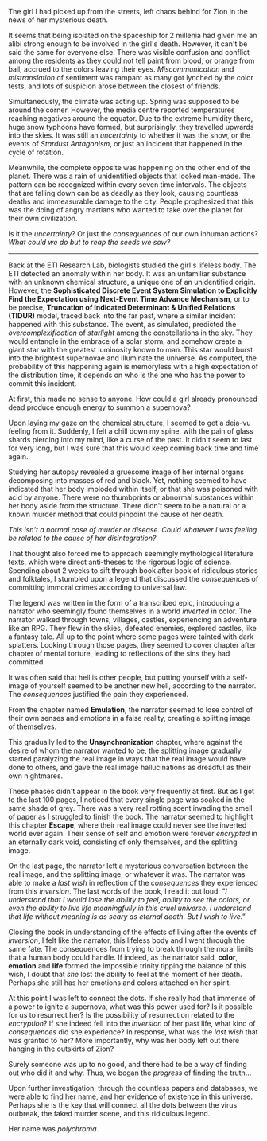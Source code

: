 The girl I had picked up from the streets, left chaos behind for Zion in the news of her mysterious death. 

It seems that being isolated on the spaceship for 2 millenia had given me an alibi strong enough to be involved in the girl's death. However, it can't be said the same for everyone else. There was visible confusion and conflict among the residents as they could not tell paint from blood, or orange from ball, accrued to the colors leaving their eyes. *Miscommunication* and *mistranslation* of sentiment was rampant as many got lynched by the color tests, and lots of suspicion arose between the closest of friends.

Simultaneously, the climate was acting up. Spring was supposed to be around the corner. However, the media centre reported temperatures reaching negatives around the equator. Due to the extreme humidity there, huge snow typhoons have formed, but surprisingly, they travelled upwards into the skies. It was still an *uncertainty* to whether it was the snow, or the events of *Stardust Antagonism*, or just an incident that happened in the cycle of rotation.

Meanwhile, the complete opposite was happening on the other end of the planet. There was a rain of unidentified objects that looked man-made. The pattern can be recognized within every seven time intervals. The objects that are falling down can be as deadly as they look, causing countless deaths and immeasurable damage to the city. People prophesized that this was the doing of angry martians who wanted to take over the planet for their own civilization.

Is it the *uncertainty*? Or just the *consequences* of our own inhuman actions? *What could we do but to reap the seeds we sow?*

---

Back at the ETI Research Lab, biologists studied the girl's lifeless body. The ETI detected an anomaly within her body. It was an unfamiliar substance with an unknown chemical structure, a unique one of an unidentified origin. However, the **Sophisticated Discrete Event System Simulation to Explicitly Find the Expectation using Next-Event Time Advance Mechanism**, or to be precise, **Truncation of Indicated Determinant & Unified Relations (TIDUR)** model, traced back into the far past, where a similar incident happened with this substance. The event, as simulated, predicted the *overcomplexification* of *starlight* among the constellations in the sky. They would entangle in the embrace of a solar storm, and somehow create a giant star with the greatest luminosity known to man. This star would burst into the brightest supernovae and illuminate the universe. As computed, the probability of this happening again is memoryless with a high expectation of the distribution time, it depends on who is the one who has the power to commit this incident.

At first, this made no sense to anyone. How could a girl already pronounced dead produce enough energy to summon a supernova?

Upon laying my gaze on the chemical structure, I seemed to get a deja-vu feeling from it. Suddenly, I felt a chill down my spine, with the pain of glass shards piercing into my mind, like a curse of the past. It didn't seem to last for very long, but I was sure that this would keep coming back time and time again.

Studying her autopsy revealed a gruesome image of her internal organs decomposing into masses of red and black. Yet, nothing seemed to have indicated that her body imploded within itself, or that she was poisoned with acid by anyone. There were no thumbprints or abnormal substances within her body aside from the structure. There didn't seem to be a natural or a known murder method that could pinpoint the cause of her death.

*This isn't a normal case of murder or disease. Could whatever I was feeling be related to the cause of her disintegration?*

That thought also forced me to approach seemingly mythological literature texts, which were direct anti-theses to the rigorous logic of science. Spending about 2 weeks to sift through book after book of ridiculous stories and folktales, I stumbled upon a legend that discussed the *consequences* of committing immoral crimes according to universal law. 

The legend was written in the form of a transcribed epic, introducing a narrator who seemingly found themselves in a world *inverted* in color. The narrator walked through towns, villages, castles, experiencing an adventure like an RPG. They flew in the skies, defeated enemies, explored castles, like a fantasy tale. All up to the point where some pages were tainted with dark splatters. Looking through those pages, they seemed to cover chapter after chapter of mental torture, leading to reflections of the sins they had committed.

It was often said that hell is other people, but putting yourself with a self-image of yourself seemed to be another new hell, according to the narrator. The *consequences* justified the pain they experienced. 

From the chapter named **Emulation**, the narrator seemed to lose control of their own senses and emotions in a false reality, creating a splitting image of themselves.

This gradually led to the **Unsynchronization** chapter, where against the desire of whom the narrator wanted to be, the splitting image gradually started paralyzing the real image in ways that the real image would have done to others, and gave the real image hallucinations as dreadful as their own nightmares. 

These phases didn't appear in the book very frequently at first. But as I got to the last 100 pages, I noticed that every single page was soaked in the same shade of grey. There was a very real rotting scent invading the smell of paper as I struggled to finish the book. The narrator seemed to highlight this chapter **Escape**, where their real image could never see the inverted world ever again. Their sense of self and emotion were forever *encrypted* in an eternally dark void, consisting of only themselves, and the splitting image. 

On the last page, the narrator left a mysterious conversation between the real image, and the splitting image, or whatever it was. The narrator was able to make a *last wish* in reflection of the *consequences* they experienced from this *inversion*. The last words of the book, I read it out loud: *"I understand that I would lose the ability to feel, ability to see the colors, or even the ability to live life meaningfully in this cruel universe. I understand that life without meaning is as scary as eternal death. But I wish to live."*

Closing the book in understanding of the effects of living after the events of *inversion*, I felt like the narrator, this lifeless body and I went through the same fate. The consequences from trying to break through the moral limits that a human body could handle. If indeed, as the narrator said, **color**, **emotion** and **life** formed the impossible trinity tipping the balance of this wish, I doubt that *she* lost the ability to feel at the moment of her death. Perhaps she still has her emotions and colors attached on her spirit. 

At this point I was left to connect the dots. If she really had that immense of a power to ignite a supernova, what was this power used for? Is it possible for us to resurrect her? Is the possibility of resurrection related to the *encryption*? If she indeed fell into the *inversion* of her past life, what kind of *consequences* did she experience? In response, what was the *last wish* that was granted to her? More importantly, why was her body left out there hanging in the outskirts of Zion? 

Surely someone was up to no good, and there had to be a way of finding out who did it and why. Thus, we began the *progress* of finding the truth...

Upon further investigation, through the countless papers and databases, we were able to find her name, and her evidence of existence in this universe. Perhaps she is the key that will connect all the dots between the virus outbreak, the faked murder scene, and this ridiculous legend.

Her name was *polychroma*.
